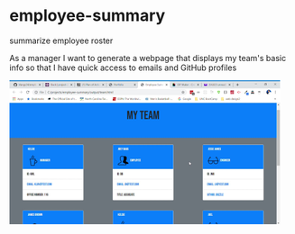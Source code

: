 # employee-summary
summarize employee roster

As a manager I want to generate a webpage that displays my team's basic info
so that I have quick access to emails and GitHub profiles

![See program gif](employee-summary.gif)
